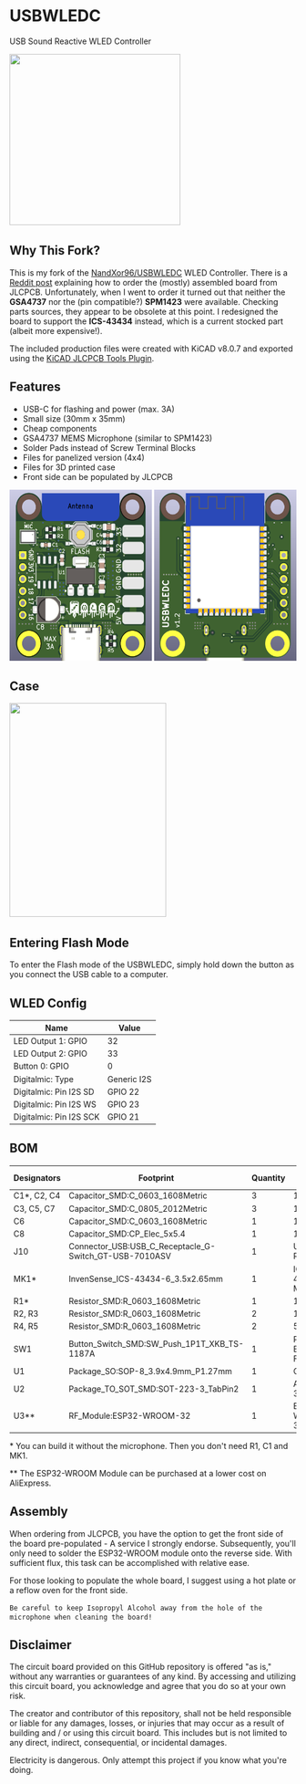 # USBWLEDC
USB Sound Reactive WLED Controller

<img src="https://github.com/adilinden-oss/USBWLEDC/blob/adi-main/images/animated.gif?raw=true" width="300" height="300" />

## Why This Fork?

This is my fork of the [NandXor96/USBWLEDC](https://github.com/NandXor96/USBWLEDC) WLED Controller.  There is a [Reddit post](https://www.reddit.com/r/WLED/comments/1c1dhp0/comment/kz3xn8g/?utm_source=share&utm_medium=web3x&utm_name=web3xcss&utm_term=1&utm_content=share_button) explaining how to order the (mostly) assembled board from JLCPCB.  Unfortunately, when I went to order it turned out that neither the **GSA4737** nor the (pin compatible?) **SPM1423** were available. Checking parts sources, they appear to be obsolete at this point.  I redesigned the board to support the **ICS-43434** instead, which is a current stocked part (albeit more expensive!).

The included production files were created with KiCAD v8.0.7 and exported using the [KiCAD JLCPCB Tools Plugin](https://github.com/Bouni/kicad-jlcpcb-tools).

## Features

- USB-C for flashing and power (max. 3A)
- Small size (30mm x 35mm)
- Cheap components
- GSA4737 MEMS Microphone (similar to SPM1423)
- Solder Pads instead of Screw Terminal Blocks
- Files for panelized version (4x4)
- Files for 3D printed case
- Front side can be populated by JLCPCB

<img src="https://github.com/adilinden-oss/USBWLEDC/blob/adi-main/images/usbwledc_front.png?raw=true" width="250" height="300" /> <img src="https://github.com/adilinden-oss/USBWLEDC/blob/adi-main/images/usbwledc_back.png?raw=true" width="250" height="300" /><!--<img src="https://github.com/adilinden-oss/USBWLEDC/blob/adi-main/images/usbwledc_real.png?raw=true" width="250" height="300" />-->

## Case

<img src="https://github.com/adilinden-oss/USBWLEDC/blob/adi-main/images/usbwledc_case.png?raw=true" width="275" height="375" />

## Entering Flash Mode

To enter the Flash mode of the USBWLEDC, simply hold down the button as you connect the USB cable to a computer.

## WLED Config

| Name | Value |
|------|-------|
| LED Output 1: GPIO | 32 |
| LED Output 2: GPIO | 33 |
| Button 0: GPIO | 0 |
| Digitalmic: Type | Generic I2S |
| Digitalmic: Pin I2S SD  | GPIO 22 |
| Digitalmic: Pin I2S WS  | GPIO 23 |
| Digitalmic: Pin I2S SCK | GPIO 21 |

## BOM

|Designators   |Footprint                                       |Quantity|Value                  |LCSC Part #|
|--------------|------------------------------------------------|--------|-----------------------|-----------|
|C1*, C2, C4|Capacitor_SMD:C_0603_1608Metric                           |3    |100nF                  |C14663  |
|C3, C5, C7 |Capacitor_SMD:C_0805_2012Metric                           |3    |10uF                   |C15850  |
|C6         |Capacitor_SMD:C_0603_1608Metric                           |1    |1uF                    |C15849  |
|C8         |Capacitor_SMD:CP_Elec_5x5.4                               |1    |100uF                  |C96182  |
|J10        |Connector_USB:USB_C_Receptacle_G-Switch_GT-USB-7010ASV    |1    |USB-C Receptacle       |C2988369|
|MK1*       |InvenSense_ICS-43434-6_3.5x2.65mm                         |1    |ICS-43434 MEMS Mic     |C2988369|
|R1*        |Resistor_SMD:R_0603_1608Metric                            |1    |100k                   |C25803  |
|R2, R3     |Resistor_SMD:R_0603_1608Metric                            |2    |10k                    |C25804  |
|R4, R5     |Resistor_SMD:R_0603_1608Metric                            |2    |5.1k                   |C23186  |
|SW1        |Button_Switch_SMD:SW_Push_1P1T_XKB_TS-1187A               |1    |Push Button Flash      |C318884 |
|U1         |Package_SO:SOP-8_3.9x4.9mm_P1.27mm                        |1    |CH340N                 |C2977777|
|U2         |Package_TO_SOT_SMD:SOT-223-3_TabPin2                      |1    |AMS1117-3.3            |C6186   |
|U3**       |RF_Module:ESP32-WROOM-32                                  |1    |ESP32-WROOM-32         |C701341 |


\* You can build it without the microphone. Then you don't need R1, C1 and MK1.

\*\* The ESP32-WROOM Module can be purchased at a lower cost on AliExpress.

## Assembly

When ordering from JLCPCB, you have the option to get the front side of the board pre-populated - A service I strongly endorse. Subsequently, you'll only need to solder the ESP32-WROOM module onto the reverse side. With sufficient flux, this task can be accomplished with relative ease.

For those looking to populate the whole board, I suggest using a hot plate or a reflow oven for the front side.

    Be careful to keep Isopropyl Alcohol away from the hole of the microphone when cleaning the board!

## Disclaimer

The circuit board provided on this GitHub repository is offered "as is," without any warranties or guarantees of any kind. By accessing and utilizing this circuit board, you acknowledge and agree that you do so at your own risk.

The creator and contributor of this repository, shall not be held responsible or liable for any damages, losses, or injuries that may occur as a result of building and / or using this circuit board. This includes but is not limited to any direct, indirect, consequential, or incidental damages.

Electricity is dangerous. Only attempt this project if you know what you're doing.
